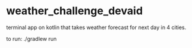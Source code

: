# weather_challenge_devaid
terminal app on kotlin that takes weather forecast for next day in 4 cities.


to run: ./gradlew run
